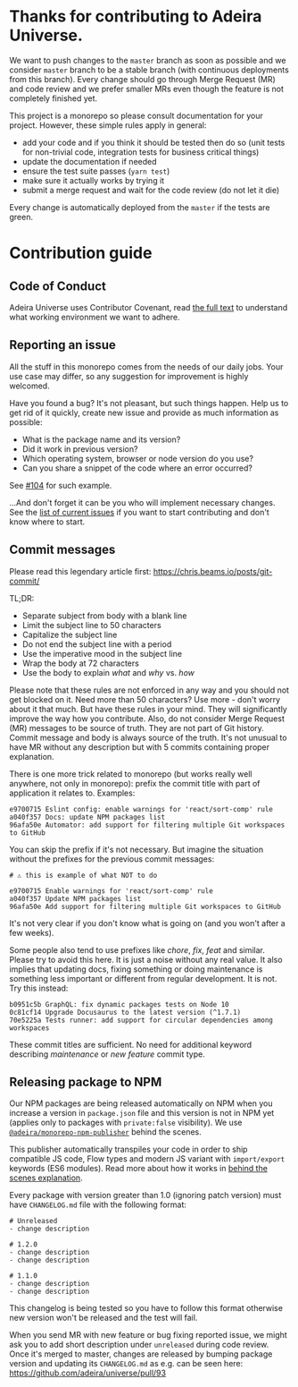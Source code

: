 # Thanks for contributing to Adeira Universe.

We want to push changes to the `master` branch as soon as possible and we consider `master` branch to be a stable branch (with continuous deployments from this branch). Every change should go through Merge Request (MR) and code review and we prefer smaller MRs even though the feature is not completely finished yet.

This project is a monorepo so please consult documentation for your project. However, these simple rules apply in general:

- add your code and if you think it should be tested then do so (unit tests for non-trivial code, integration tests for business critical things)
- update the documentation if needed
- ensure the test suite passes (`yarn test`)
- make sure it actually works by trying it
- submit a merge request and wait for the code review (do not let it die)

Every change is automatically deployed from the `master` if the tests are green.

# Contribution guide

## Code of Conduct

Adeira Universe uses Contributor Covenant, read [the full text](/CODE_OF_CONDUCT.md) to understand what working environment we want to adhere.

## Reporting an issue

All the stuff in this monorepo comes from the needs of our  daily jobs. Your use case may differ, so any suggestion for improvement is highly welcomed.

Have you found a bug? It's not pleasant, but such things happen. Help us to get rid of it quickly, create new issue and provide as much information as possible:
- What is the package name and its version?
- Did it work in previous version?
- Which operating system, browser or node version do you use?
- Can you share a snippet of the code where an error occurred?

See [#104](https://github.com/adeira/universe/issues/104) for such example.

...And don't forget it can be you who will implement necessary changes. See the [list of current issues](https://github.com/adeira/universe/issues) if you want to start contributing and don't know where to start.

## Commit messages

Please read this legendary article first: https://chris.beams.io/posts/git-commit/

TL;DR:

- Separate subject from body with a blank line
- Limit the subject line to 50 characters
- Capitalize the subject line
- Do not end the subject line with a period
- Use the imperative mood in the subject line
- Wrap the body at 72 characters
- Use the body to explain _what_ and _why_ vs. _how_

Please note that these rules are not enforced in any way and you should not get blocked on it. Need more than 50 characters? Use more - don't worry about it that much. But have these rules in your mind. They will significantly improve the way how you contribute. Also, do not consider Merge Request (MR) messages to be source of truth. They are not part of Git history. Commit message and body is always source of the truth. It's not unusual to have MR without any description but with 5 commits containing proper explanation.

There is one more trick related to monorepo (but works really well anywhere, not only in monorepo): prefix the commit title with part of application it relates to. Examples:

```text
e9700715 Eslint config: enable warnings for 'react/sort-comp' rule
a040f357 Docs: update NPM packages list
96afa50e Automator: add support for filtering multiple Git workspaces to GitHub
```

You can skip the prefix if it's not necessary. But imagine the situation without the prefixes for the previous commit messages:

```text
# ⚠️ this is example of what NOT to do

e9700715 Enable warnings for 'react/sort-comp' rule
a040f357 Update NPM packages list
96afa50e Add support for filtering multiple Git workspaces to GitHub
```

It's not very clear if you don't know what is going on (and you won't after a few weeks).

Some people also tend to use prefixes like _chore_, _fix_, _feat_ and similar. Please try to avoid this here. It is just a noise without any real value. It also implies that updating docs, fixing something or doing maintenance is something less important or different from regular development. It is not. Try this instead:

```text
b0951c5b GraphQL: fix dynamic packages tests on Node 10
0c81cf14 Upgrade Docusaurus to the latest version (^1.7.1)
70e5225a Tests runner: add support for circular dependencies among workspaces
```

These commit titles are sufficient. No need for additional keyword describing _maintenance_ or _new feature_ commit type.

## Releasing package to NPM

Our NPM packages are being released automatically on NPM when you increase a version in `package.json` file and this version is not in NPM yet (applies only to packages with `private:false` visibility). We use [`@adeira/monorepo-npm-publisher`](https://github.com/adeira/universe/tree/master/src/monorepo-npm-publisher) behind the scenes.

This publisher automatically transpiles your code in order to ship compatible JS code, Flow types and modern JS variant with `import/export` keywords (ES6 modules). Read more about how it works in [behind the scenes explanation](https://github.com/adeira/universe/tree/master/src/monorepo-npm-publisher#behind-the-scenes-explanation).

Every package with version greater than 1.0 (ignoring patch version) must have `CHANGELOG.md` file with the following format:

```text
# Unreleased
- change description

# 1.2.0
- change description
- change description

# 1.1.0
- change description
- change description
```

This changelog is being tested so you have to follow this format otherwise new version won't be released and the test will fail.

When you send MR with new feature or bug fixing reported issue, we might ask you to add short description under `unreleased` during code review. Once it's merged to master, changes are released by bumping package version and updating its `CHANGELOG.md` as e.g. can be seen here: https://github.com/adeira/universe/pull/93



